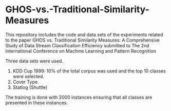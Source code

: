 # GHOS-vs.-Traditional-Similarity-Measures
This repository includes the code and data sets of the experiments related to the paper GHOS vs. Traditional Similarity Measures: A Comprehensive Study of Data Stream Classification Efficiency submitted to The 2nd International Conference on Machine Learning and Pattern Recognition

Three data sets were used. 
1. KDD Cup 1999: 10% of the total corpus was used and the top 10 classes were selected. 
2. Cover Type.
3. Statlog (Shuttle)

The training is done with 2000 instances ensuring that all classes are presented in these instances.
